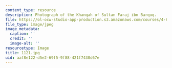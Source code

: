 ```yaml
---
content_type: resource
description: Photograph of the Khanqah of Sultan Faraj ibn Barquq.
file: https://ol-ocw-studio-app-production.s3.amazonaws.com/courses/4-615-the-architecture-of-cairo-spring-2002/aaf8e122d5e269f59f88421f7430d67e_1121.jpg
file_type: image/jpeg
image_metadata:
  caption: ''
  credit: ''
  image-alt: ''
resourcetype: Image
title: 1121.jpg
uid: aaf8e122-d5e2-69f5-9f88-421f7430d67e
---
```

